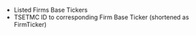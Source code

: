 - Listed Firms Base Tickers
- TSETMC ID to corresponding Firm Base Ticker (shortened as FirmTicker)

